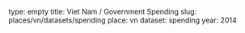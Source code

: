 type: empty
title: Viet Nam / Government Spending
slug: places/vn/datasets/spending
place: vn
dataset: spending
year: 2014
